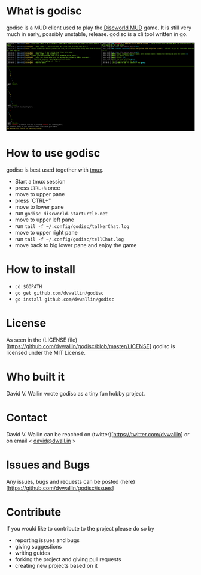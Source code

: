 # What is godisc
godisc is a MUD client used to play the [Discworld MUD](http://discworld.starturtle.net) game. It is still very much in early, possibly unstable, release. godisc is a cli tool written in go.

![godisc mud client in tmux](/godisc.png?raw=true "godisc mud client in tmux")

# How to use godisc
godisc is best used together with [tmux](https://tmux.github.io/).
* Start a tmux session
* press `CTRL+%` once
* move to upper pane
* press `CTRL+"
* move to lower pane
* run `godisc discworld.starturtle.net`
* move to upper left pane
* run `tail -f ~/.config/godisc/talkerChat.log`
* move to upper right pane
* run `tail -f ~/.config/godisc/tellChat.log`
* move back to big lower pane and enjoy the game

# How to install
* `cd $GOPATH`
* `go get github.com/dvwallin/godisc`
* `go install github.com/dvwallin/godisc`

# License
As seen in the (LICENSE file)[https://github.com/dvwallin/godisc/blob/master/LICENSE] godisc is licensed under the MIT License.

# Who built it
David V. Wallin wrote godisc as a tiny fun hobby project.

# Contact
David V. Wallin can be reached on (twitter)[https://twitter.com/dvwallin] or on email < david@dwall.in >

# Issues and Bugs
Any issues, bugs and requests can be posted (here)[https://github.com/dvwallin/godisc/issues]

# Contribute
If you would like to contribute to the project please do so by 
* reporting issues and bugs
* giving suggestions
* writing guides
* forking the project and giving pull requests
* creating new projects based on it
